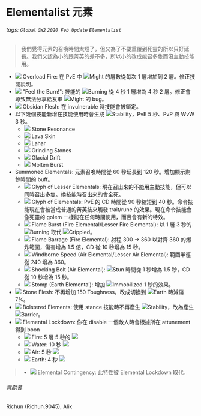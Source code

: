 # Elementalist 元素

###### tags: `Global` `GW2` `2020 Feb Update` `Elementalist`

> 我們覺得元素的召喚時間太短了，但又為了不要重覆到死靈的所以只好延長。我們又認為小的跟菁英的差不多，所以小的改成能召多隻而沒主動技能用。

* ![][overload fire] Overload Fire: 在 PvE 中 ![][might]Might 的層數從每次 1 層增加到 2 層。修正技能說明。
* ![][feel the burn] "Feel the Burn!": 技能的 ![][burning]Burning 從 4 秒 1 層增為 4 秒 2 層。修正會導致無法分享給友軍 ![][might]Might 的 bug。
* ![][obsidan flesh] Obsidan Flesh: 在 invulnerable 時技能會被鎖定。
* 以下幾個技能新增在技能使用時會生成 ![][stability]Stability，PvE 5 秒、PvP 與 WvW 3 秒。
  * ![][stone resonance] Stone Resonance
  * ![][lava skin] Lava Skin
  * ![][lahar] Lahar
  * ![][grinding stones] Grinding Stones
  * ![][glacial drift] Glacial Drift
  * ![][molten burst] Molten Burst
* Summoned Elementals: 元素召喚時間從 60 秒延長到 120 秒。增加顯示剩餘時間的 buff。
  * ![][glyph of lesser elementals] Glyph of Lesser Elementals: 現在召出來的不能用主動技能，但可以同時召出多隻。換技能時召出來的會全死。
  * ![][glyph of elementals] Glyph of Elementals: PvE 的 CD 時間從 90 秒縮短到 40 秒。命令技能現在會被當成普通的菁英技來觸發 trait/rune 的效果。現在命令技能會像死靈的 golem 一樣能在任何時間使用，而且會有新的特效。
  * ![][flame burst] Flame Burst (Fire Elemental/Lesser Fire Elemental): 以 1 層 3 秒的 ![][burning]Burning 取代 ![][crippled]Crippled。
  * ![][flame barrage] Flame Barrage (Fire Elemental): 射程 300 -> 360 以對齊 360 的爆炸範圍，傷害增為 1.5 倍，CD 從 10 秒增為 15 秒。
  * ![][windborne speed] Windborne Speed (Air Elemental/Lesser Air Elemental): 範圍半徑從 240 增為 360。
  * ![][shocking bolt] Shocking Bolt (Air Elemental): ![][stun]Stun 時間從 1 秒增為 1.5 秒，CD 從 10 秒增為 15 秒。
  * ![][stomp] Stomp (Earth Elemental): 增加 ![][immobile]Immobilized 1 秒的效果。
* ![][stone flesh] Stone Flesh: 不再增加 150 Toughness，改成切換到 ![][earth]Earth 時減傷 7%。
* ![][bolstered elements] Bolstered Elements: 使用 stance 技能時不再產生 ![][stability]Stability，改為產生 ![][barrier]Barrier。
* ![][elemental lockdown] Elemental Lockdown: 你在 disable 一個敵人時會根據所在 attunement 得到 boon
  * ![][fire] Fire: 5 層 5 秒的 ![][might]
  * ![][water] Water: 10 秒 ![][regeneration]
  * ![][air] Air: 5 秒 ![][fury]
  * ![][earth] Earth: 4 秒 ![][protection]
> * ![][elemental contingency] Elemental Contingency: 此特性被 Elemental Lockdown 取代。


###### 貢獻者
Richun (Richun.9045), Alik

[底下這些別動，上面才是正文]: https://wiki.guildwars2.com

[aegis]: https://wiki.guildwars2.com/images/thumb/e/e5/Aegis.png/20px-Aegis.png
[alarcity]: https://wiki.guildwars2.com/images/thumb/4/4c/Alacrity.png/20px-Alacrity.png
[fury]: https://wiki.guildwars2.com/images/thumb/4/46/Fury.png/20px-Fury.png
[might]: https://wiki.guildwars2.com/images/thumb/7/7c/Might.png/20px-Might.png
[protection]: https://wiki.guildwars2.com/images/thumb/6/6c/Protection.png/20px-Protection.png
[quickness]: https://wiki.guildwars2.com/images/thumb/b/b4/Quickness.png/20px-Quickness.png
[regeneration]: https://wiki.guildwars2.com/images/thumb/5/53/Regeneration.png/20px-Regeneration.png
[resistance]: https://wiki.guildwars2.com/images/thumb/4/4b/Resistance.png/20px-Resistance.png
[retaliation]: https://wiki.guildwars2.com/images/thumb/5/53/Retaliation.png/20px-Retaliation.png
[stability]: https://wiki.guildwars2.com/images/thumb/a/ae/Stability.png/20px-Stability.png
[swiftness]: https://wiki.guildwars2.com/images/thumb/a/af/Swiftness.png/20px-Swiftness.png
[vigor]: https://wiki.guildwars2.com/images/thumb/f/f4/Vigor.png/20px-Vigor.png
[bleeding]: https://wiki.guildwars2.com/images/thumb/3/33/Bleeding.png/20px-Bleeding.png
[burning]: https://wiki.guildwars2.com/images/thumb/4/45/Burning.png/20px-Burning.png
[confusion]: https://wiki.guildwars2.com/images/thumb/e/e6/Confusion.png/20px-Confusion.png
[poisoned]: https://wiki.guildwars2.com/images/thumb/1/11/Poisoned.png/20px-Poisoned.png
[torment]: https://wiki.guildwars2.com/images/thumb/0/08/Torment.png/20px-Torment.png
[blinded]: https://wiki.guildwars2.com/images/thumb/3/33/Blinded.png/20px-Blinded.png
[chilled]: https://wiki.guildwars2.com/images/thumb/a/a6/Chilled.png/20px-Chilled.png
[crippled]: https://wiki.guildwars2.com/images/thumb/f/fb/Crippled.png/20px-Crippled.png
[fear]: https://wiki.guildwars2.com/images/thumb/e/e6/Fear.png/20px-Fear.png
[immobile]: https://wiki.guildwars2.com/images/thumb/3/32/Immobile.png/20px-Immobile.png
[slow]: https://wiki.guildwars2.com/images/thumb/f/f5/Slow.png/20px-Slow.png
[taunt]: https://wiki.guildwars2.com/images/thumb/c/cc/Taunt.png/20px-Taunt.png
[weakness]: https://wiki.guildwars2.com/images/thumb/f/f9/Weakness.png/20px-Weakness.png
[vulnerability]: https://wiki.guildwars2.com/images/thumb/a/af/Vulnerability.png/20px-Vulnerability.png
[stealth]: https://wiki.guildwars2.com/images/thumb/1/19/Stealth.png/20px-Stealth.png
[revealed]: https://wiki.guildwars2.com/images/thumb/d/db/Revealed.png/20px-Revealed.png
[daze]: https://wiki.guildwars2.com/images/thumb/7/79/Daze.png/20px-Daze.png
[stun]: https://wiki.guildwars2.com/images/thumb/9/97/Stun.png/20px-Stun.png
[knockdown]: https://wiki.guildwars2.com/images/thumb/3/36/Knockdown.png/20px-Knockdown.png
[pull]: https://wiki.guildwars2.com/images/thumb/a/a4/Radius.png/20px-Radius.png
[knockback]: https://wiki.guildwars2.com/images/thumb/c/ca/Knockback.png/20px-Knockback.png
[launch]: https://wiki.guildwars2.com/images/thumb/6/68/Launch.png/20px-Launch.png
[float]: https://wiki.guildwars2.com/images/thumb/c/c8/Float.png/20px-Float.png
[sink]: https://wiki.guildwars2.com/images/thumb/6/66/Sink.png/20px-Sink.png
[superspeed]: https://wiki.guildwars2.com/images/thumb/1/1a/Super_Speed.png/20px-Super_Speed.png
[breakstun]: https://wiki.guildwars2.com/images/thumb/7/7a/Breaks_stun.png/20px-Breaks_stun.png
[barrier]: https://wiki.guildwars2.com/images/thumb/c/cc/Barrier.png/20px-Barrier.png
[chaos aura]: https://wiki.guildwars2.com/images/thumb/1/1b/Chaos_Armor.png/20px-Chaos_Armor.png
[dark aura]: https://wiki.guildwars2.com/images/thumb/e/ef/Dark_Aura.png/20px-Dark_Aura.png
[fire aura]: https://wiki.guildwars2.com/images/thumb/1/18/Fire_Shield.png/20px-Fire_Shield.png
[frost aura]: https://wiki.guildwars2.com/images/thumb/6/68/Frost_Aura.png/20px-Frost_Aura.png
[light aura]: https://wiki.guildwars2.com/images/thumb/5/5a/Light_Aura.png/20px-Light_Aura.png
[magnetic aura]: https://wiki.guildwars2.com/images/thumb/5/5a/Magnetic_Aura.png/20px-Magnetic_Aura.png
[shocking aura]: https://wiki.guildwars2.com/images/thumb/3/31/Shocking_Aura.png/20px-Shocking_Aura.png
[overload fire]: https://wiki.guildwars2.com/images/thumb/1/13/Overload_Fire.png/32px-Overload_Fire.png
[feel the burn]: https://wiki.guildwars2.com/images/thumb/d/d8/%22Feel_the_Burn%21%22.png/32px-%22Feel_the_Burn%21%22.png
[obsidan flesh]: https://wiki.guildwars2.com/images/thumb/c/c1/Obsidian_Flesh.png/32px-Obsidian_Flesh.png
[stone resonance]: https://wiki.guildwars2.com/images/thumb/5/57/Stone_Resonance.png/32px-Stone_Resonance.png
[lava skin]: https://wiki.guildwars2.com/images/thumb/7/71/Lava_Skin.png/32px-Lava_Skin.png
[lahar]: https://wiki.guildwars2.com/images/thumb/4/48/Lahar.png/32px-Lahar.png
[grinding stones]: https://wiki.guildwars2.com/images/thumb/3/3d/Grinding_Stones.png/32px-Grinding_Stones.png
[glacial drift]: https://wiki.guildwars2.com/images/thumb/a/ad/Glacial_Drift.png/32px-Glacial_Drift.png
[molten burst]: https://wiki.guildwars2.com/images/thumb/d/df/Molten_Burst.png/32px-Molten_Burst.png
[glyph of lesser elementals]: https://wiki.guildwars2.com/images/thumb/b/b9/Glyph_of_Lesser_Elementals.png/32px-Glyph_of_Lesser_Elementals.png
[glyph of elementals]: https://wiki.guildwars2.com/images/thumb/0/0b/Glyph_of_Elementals.png/32px-Glyph_of_Elementals.png
[flame burst]: https://wiki.guildwars2.com/images/thumb/f/f4/Flame_Burst_%28Glyph_of_Lesser_Elementals_skill%29.png/32px-Flame_Burst_%28Glyph_of_Lesser_Elementals_skill%29.png
[flame barrage]: https://wiki.guildwars2.com/images/thumb/e/ee/Flame_Barrage.png/32px-Flame_Barrage.png
[windborne speed]: https://wiki.guildwars2.com/images/thumb/2/22/Windborne_Speed_%28Glyph_of_Lesser_Elementals_skill%29.png/32px-Windborne_Speed_%28Glyph_of_Lesser_Elementals_skill%29.png
[shocking bolt]: https://wiki.guildwars2.com/images/thumb/a/a5/Shocking_Bolt.png/32px-Shocking_Bolt.png
[stomp]: https://wiki.guildwars2.com/images/thumb/f/f3/Stomp_%28Glyph_of_Elementals_skill%29.png/32px-Stomp_%28Glyph_of_Elementals_skill%29.png
[stone flesh]: https://wiki.guildwars2.com/images/thumb/b/b9/Stone_Flesh.png/32px-Stone_Flesh.png
[earth]: https://wiki.guildwars2.com/images/thumb/a/a8/Earth_Attunement.png/20px-Earth_Attunement.png
[bolstered elements]: https://wiki.guildwars2.com/images/thumb/f/f1/Bolstered_Elements.png/32px-Bolstered_Elements.png
[elemental contingency]: https://wiki.guildwars2.com/images/thumb/6/63/Elemental_Contingency.png/32px-Elemental_Contingency.png
[elemental lockdown]: https://github.com/Typas/GW2-2020-Feb-Balance-TC
[fire]: https://wiki.guildwars2.com/images/thumb/b/b4/Fire_Attunement.png/20px-Fire_Attunement.png
[water]: https://wiki.guildwars2.com/images/thumb/3/31/Water_Attunement.png/20px-Water_Attunement.png
[air]: https://wiki.guildwars2.com/images/thumb/9/91/Air_Attunement.png/20px-Air_Attunement.png

